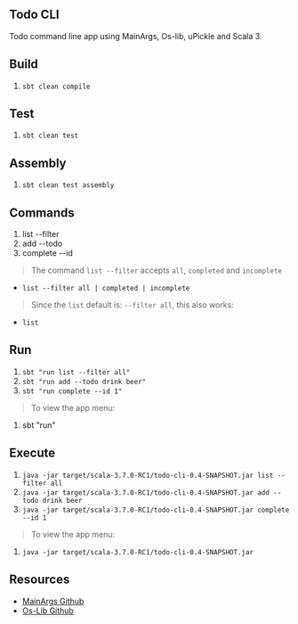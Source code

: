 Todo CLI
--------
Todo command line app using MainArgs, Os-lib, uPickle and Scala 3.

Build
-----
1. ```sbt clean compile```

Test
----
1. ```sbt clean test```

Assembly
--------
1. ```sbt clean test assembly```

Commands
--------
1. list --filter
2. add --todo
3. complete --id
>The command ```list --filter``` accepts ```all```, ```completed``` and ```incomplete```
* ```list --filter all | completed | incomplete```
>Since the ```list``` default is: ```--filter all```, this also works:
* ```list```

Run
---
1. ```sbt "run list --filter all"```
2. ```sbt "run add --todo drink beer"```
3. ```sbt "run complete --id 1"```
>To view the app menu:
1. sbt "run"

Execute
-------
1. ```java -jar target/scala-3.7.0-RC1/todo-cli-0.4-SNAPSHOT.jar list --filter all```
2. ```java -jar target/scala-3.7.0-RC1/todo-cli-0.4-SNAPSHOT.jar add --todo drink beer```
3. ```java -jar target/scala-3.7.0-RC1/todo-cli-0.4-SNAPSHOT.jar complete --id 1```
>To view the app menu:
1. ```java -jar target/scala-3.7.0-RC1/todo-cli-0.4-SNAPSHOT.jar```

Resources
---------
* [MainArgs Github](https://github.com/com-lihaoyi/mainargs?tab=readme-ov-file#varargs-parameters)
* [Os-Lib Github](https://github.com/com-lihaoyi/os-lib)
